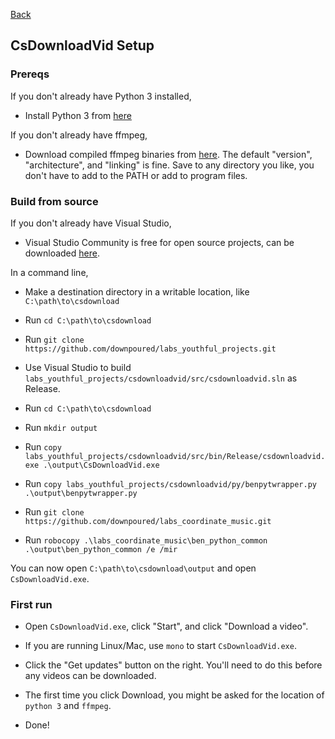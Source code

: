 [Back](../README.md)

## CsDownloadVid Setup

### Prereqs

If you don't already have Python 3 installed,

* Install Python 3 from [here](https://www.python.org/downloads/)

If you don't already have ffmpeg,

* Download compiled ffmpeg binaries from [here](https://ffmpeg.zeranoe.com/builds/). The default "version", "architecture", and "linking" is fine. Save to any directory you like, you don't have to add to the PATH or add to program files.

### Build from source

If you don't already have Visual Studio,

* Visual Studio Community is free for open source projects, can be downloaded  [here](https://visualstudio.microsoft.com/downloads/).

In a command line,

* Make a destination directory in a writable location, like `C:\path\to\csdownload`

* Run `cd C:\path\to\csdownload`

* Run `git clone https://github.com/downpoured/labs_youthful_projects.git`

* Use Visual Studio to build `labs_youthful_projects/csdownloadvid/src/csdownloadvid.sln` as Release.

* Run `cd C:\path\to\csdownload`

* Run `mkdir output`

* Run `copy labs_youthful_projects/csdownloadvid/src/bin/Release/csdownloadvid.exe .\output\CsDownloadVid.exe`

* Run `copy labs_youthful_projects/csdownloadvid/py/benpytwrapper.py .\output\benpytwrapper.py`

* Run `git clone https://github.com/downpoured/labs_coordinate_music.git`

* Run `robocopy .\labs_coordinate_music\ben_python_common .\output\ben_python_common /e /mir`

You can now open `C:\path\to\csdownload\output` and open `CsDownloadVid.exe`.

### First run

* Open `CsDownloadVid.exe`, click "Start", and click "Download a video".

* If you are running Linux/Mac, use `mono` to start `CsDownloadVid.exe`.

* Click the "Get updates" button on the right. You'll need to do this before any videos can be downloaded.

* The first time you click Download, you might be asked for the location of `python 3` and `ffmpeg`.

* Done!
